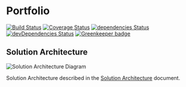 # Portfolio

[![Build Status](https://travis-ci.com/loginov-rocks/Portfolio.svg?branch=master)](https://travis-ci.com/loginov-rocks/Portfolio)
[![Coverage Status](https://coveralls.io/repos/github/loginov-rocks/Portfolio/badge.svg?branch=master)](https://coveralls.io/github/loginov-rocks/Portfolio?branch=master)
[![dependencies Status](https://david-dm.org/loginov-rocks/Portfolio/status.svg)](https://david-dm.org/loginov-rocks/Portfolio)
[![devDependencies Status](https://david-dm.org/loginov-rocks/Portfolio/dev-status.svg)](https://david-dm.org/loginov-rocks/Portfolio?type=dev)
[![Greenkeeper badge](https://badges.greenkeeper.io/loginov-rocks/Portfolio.svg)](https://greenkeeper.io/)

## Solution Architecture

![Solution Architecture Diagram](https://raw.githubusercontent.com/loginov-rocks/Portfolio/master/docs/diagrams/Solution-Architecture.png)

Solution Architecture described in the
[Solution Architecture](https://github.com/loginov-rocks/Portfolio#1-solution-architecture) document.
